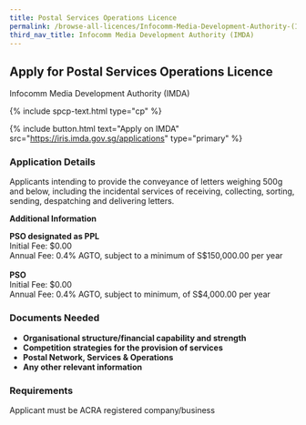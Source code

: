 ```yaml
---
title: Postal Services Operations Licence
permalink: /browse-all-licences/Infocomm-Media-Development-Authority-(IMDA)/Postal-Services-Operations-Licence
third_nav_title: Infocomm Media Development Authority (IMDA)
---
```


## Apply for Postal Services Operations Licence

Infocomm Media Development Authority (IMDA)

{% include spcp-text.html type="cp" %}

{% include button.html text="Apply on IMDA" src="https://iris.imda.gov.sg/applications" type="primary" %}

<H3>Application Details</H3>

<p>Applicants intending to provide the conveyance of letters weighing 500g and below, including the incidental services of receiving, collecting, sorting, sending, despatching and delivering letters.</p>

<strong>Additional Information</strong>

<p><strong>PSO designated as PPL<br /></strong>Initial Fee: $0.00<br />Annual Fee: 0.4% AGTO, subject to a minimum of S$150,000.00 per year<strong><br /><br />PSO<br /></strong>Initial Fee: $0.00<br />Annual Fee: 0.4% AGTO, subject to minimum, of S$4,000.00 per year<strong><br /></strong></p>

<H3>Documents Needed</H3>

<ul>
<li><strong>Organisational structure/financial capability and strength</strong></li>
<li><strong>Competition strategies for the provision of services</strong></li>
<li><strong>Postal Network, Services & Operations</strong></li>
<li><strong>Any other relevant information</strong></li>
</ul>

<H3>Requirements</H3>

Applicant must be ACRA registered company/business

